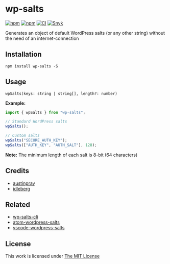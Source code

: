 # wp-salts

[![npm](https://flat.badgen.net/npm/license/wp-salts)](https://www.npmjs.org/package/wp-salts)
[![npm](https://flat.badgen.net/npm/v/wp-salts)](https://www.npmjs.org/package/wp-salts)
[![CI](https://img.shields.io/github/actions/workflow/status/idleberg/node-wp-salts/default.yml?style=flat-square)](https://github.com/idleberg/node-wp-salts/actions)
[![Snyk](https://flat.badgen.net/snyk/idleberg/wp-salts)](https://snyk.io/vuln/npm:wp-salts)

Generates an object of default WordPress salts (or any other string) without the need of an internet-connection

## Installation

`npm install wp-salts -S`

## Usage

`wpSalts(keys: string | string[], length?: number)`

**Example:**

```js
import { wpSalts } from "wp-salts";

// Standard WordPress salts
wpSalts();

// Custom salts
wpSalts("SECURE_AUTH_KEY");
wpSalts(["AUTH_KEY", "AUTH_SALT"], 128);
```

**Note:** The minimum length of each salt is 8-bit (64 characters)

## Credits

- [austinpray](https://github.com/austinpray)
- [idleberg](https://github.com/idleberg)

## Related

- [wp-salts-cli](https://www.npmjs.com/package/wp-salts-cli)
- [atom-wordpress-salts](https://atom.io/packages/wordpress-salts)
- [vscode-wordpress-salts](https://marketplace.visualstudio.com/items?itemName=idleberg.wordpress-salts)

## License

This work is licensed under [The MIT License](LICENSE)
